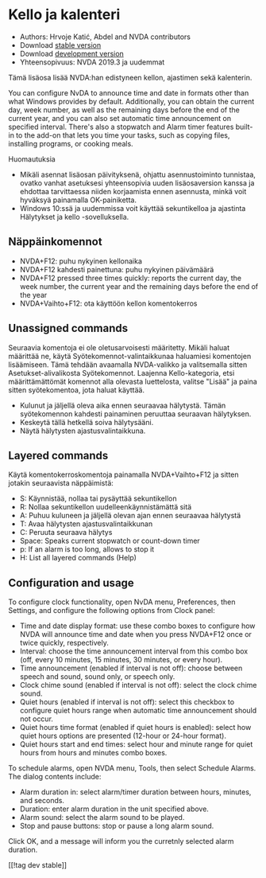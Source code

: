 # Kello ja kalenteri #

* Authors: Hrvoje Katić, Abdel and NVDA contributors
* Download [stable version][1]
* Download [development version][2]
* Yhteensopivuus: NVDA 2019.3 ja uudemmat

Tämä lisäosa lisää NVDA:han edistyneen kellon, ajastimen sekä kalenterin.

You can configure NvDA to announce time and date in formats other than what
Windows provides by default. Additionally, you can obtain the current day,
week number, as well as the remaining days before the end of the current
year, and you can also set automatic time announcement on specified
interval. There's also a stopwatch and Alarm timer features built-in to the
add-on that lets you time your tasks, such as copying files, installing
programs, or cooking meals.

Huomautuksia

* Mikäli asennat lisäosan päivityksenä, ohjattu asennustoiminto tunnistaa,
  ovatko vanhat asetuksesi yhteensopivia uuden lisäosaversion kanssa ja
  ehdottaa tarvittaessa niiden korjaamista ennen asennusta, minkä voit
  hyväksyä painamalla OK-painiketta.
* Windows 10:ssä ja uudemmissa voit käyttää sekuntikelloa ja ajastinta
  Hälytykset ja kello -sovelluksella.

## Näppäinkomennot

* NVDA+F12: puhu nykyinen kellonaika
* NVDA+F12 kahdesti painettuna: puhu nykyinen päivämäärä
* NVDA+F12 pressed three times quickly: reports the current day, the week
  number, the current year and the remaining days before the end of the year
* NVDA+Vaihto+F12: ota käyttöön kellon komentokerros

## Unassigned commands

Seuraavia komentoja ei ole oletusarvoisesti määritetty. Mikäli haluat
määrittää ne, käytä Syötekomennot-valintaikkunaa haluamiesi komentojen
lisäämiseen. Tämä tehdään avaamalla NVDA-valikko ja valitsemalla sitten
Asetukset-alivalikosta Syötekomennot. Laajenna Kello-kategoria, etsi
määrittämättömät komennot alla olevasta luettelosta, valitse "Lisää" ja
paina sitten syötekomentoa, jota haluat käyttää.

* Kulunut ja jäljellä oleva aika ennen seuraavaa hälytystä. Tämän
  syötekomennon kahdesti painaminen peruuttaa seuraavan hälytyksen.
* Keskeytä tällä hetkellä soiva hälytysääni.
* Näytä hälytysten ajastusvalintaikkuna.

## Layered commands

Käytä komentokerroskomentoja painamalla NVDA+Vaihto+F12 ja sitten jotakin
seuraavista näppäimistä:

* S: Käynnistää, nollaa tai pysäyttää sekuntikellon
* R: Nollaa sekuntikellon uudelleenkäynnistämättä sitä
* A: Puhuu kuluneen ja jäljellä olevan ajan ennen seuraavaa hälytystä
* T: Avaa hälytysten ajastusvalintaikkunan
* C: Peruuta seuraava hälytys
* Space: Speaks current stopwatch or count-down timer
* p: If an alarm is too long, allows to stop it
* H: List all layered commands (Help)

## Configuration and usage

To configure clock functionality, open NvDA menu, Preferences, then
Settings, and configure the following options from Clock panel:

* Time and date display format: use these combo boxes to configure how NVDA
  will announce time and date when you press NVDA+F12 once or twice quickly,
  respectively.
* Interval: choose the time announcement interval from this combo box (off,
  every 10 minutes, 15 minutes, 30 minutes, or every hour).
* Time announcement (enabled if interval is not off): choose between speech
  and sound, sound only, or speech only.
* Clock chime sound (enabled if interval is not off): select the clock chime
  sound.
* Quiet hours (enabled if interval is not off): select this checkbox to
  configure quiet hours range when automatic time announcement should not
  occur.
* Quiet hours time format (enabled if quiet hours is enabled): select how
  quiet hours options are presented (12-hour or 24-hour format).
* Quiet hours start and end times: select hour and minute range for quiet
  hours from hours and minutes combo boxes.

To schedule alarms, open NVDA menu, Tools, then select Schedule Alarms. The
dialog contents include:

* Alarm duration in: select alarm/timer duration between hours, minutes, and
  seconds.
* Duration: enter alarm duration in the unit specified above.
* Alarm sound: select the alarm sound to be played.
* Stop and pause buttons: stop or pause a long alarm sound.

Click OK, and a message will inform you the curretnly selected alarm
duration.

[[!tag dev stable]]

[1]: https://addons.nvda-project.org/files/get.php?file=cac

[2]: https://addons.nvda-project.org/files/get.php?file=cac-dev
